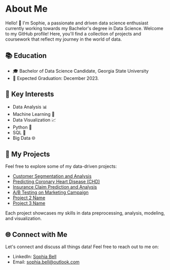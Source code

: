 # About Me

Hello! 👋 I'm Sophie, a passionate and driven data science enthusiast currently working towards my Bachelor's degree in Data Science. Welcome to my GitHub profile! Here, you'll find a collection of projects and coursework that reflect my journey in the world of data.

## 📚 Education

- 🎓 Bachelor of Data Science Candidate, Georgia State University
- 📅 Expected Graduation: December 2023.

## 🌟 Key Interests

- Data Analysis 📊
- Machine Learning 🤖
- Data Visualization 📈
- Python 🐍
- SQL 📜
- Big Data 🌐

## 📁 My Projects

Feel free to explore some of my data-driven projects:

- [Customer Segmentation and Analysis](https://github.com/Sophie-Bell/Customer-Segmentation-and-Analysis)
- [Predicting Coronary Heart Disease (CHD)](https://github.com/Sophie-Bell/Predicting-CHD/tree/main)
- [Insurance Claim Prediction and Analysis](Project_3_Link)
- [A/B Testing on Marketing Campaign](https://github.com/Sophie-Bell/A-B-Testing)
- [Project 2 Name](Project_2_Link)
- [Project 3 Name](Project_3_Link)

Each project showcases my skills in data preprocessing, analysis, modeling, and visualization.

## 🌐 Connect with Me 

Let's connect and discuss all things data! Feel free to reach out to me on:

- LinkedIn: [Sophia Bell](https://www.linkedin.com/in/sophie-bell52/)
- Email: sophia.bell@outlook.com
